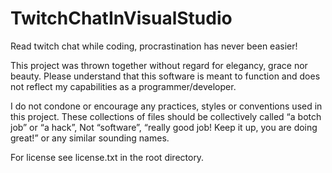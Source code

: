 # TwitchChatInVisualStudio
Read twitch chat while coding, procrastination has never been easier!


This project was thrown together without regard for elegancy, grace nor beauty.
Please understand that this software is meant to function and does not reflect my capabilities as a programmer/developer.

I do not condone or encourage any practices, styles or conventions used in this project.
These collections of files should be collectively called “a botch job” or “a hack”, Not “software”, “really good job! Keep it up, you are doing great!” or any similar sounding names.

For license see license.txt in the root directory.
